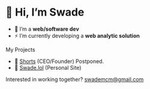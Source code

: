 # 👋 Hi, I’m **Swade**

- 👀 I’m a **web/software dev**
- ⚡ I’m currently developing a **web analytic solution**

My Projects
- 🤝 [Shorts](https://shorts.icu) (CEO/Founder) Postponed.
- 🚀 [Swade.lol](https://swade.lol) (Personal Site)
  

Interested in working together? swademcm@gmail.com


<!---
swademcm/swademcm is a ✨ special ✨ repository because its `README.md` (this file) appears on your GitHub profile.
You can click the Preview link to take a look at your changes.
--->
